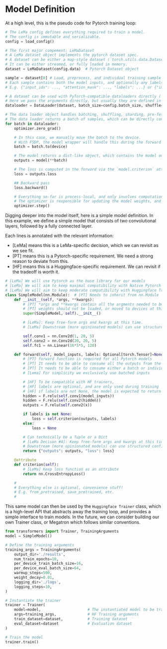 # Model Definition

At a high level, this is the pseudo code for Pytorch training loop:

```python
# The LeMa config defines everything required to train a model.
# The config is immutable and serializable.
config = load_config()

# The first major compement: LeMaDataset
# A LeMa dataset object implements the pytorch dataset spec.
# A dataset can be either a map-style dataset (`torch.utils.data.Dataset`, or an iterable-style dataset (`torch.utils.data.IterableDataset`), or both.
# It can be either streamed, or fully loaded in memory.
dataset = LeMaDataset(config.data)  # Pytorch Dataset object

sample = dataset[0] # Load, preprocess, and individual training sample
# Each sample contains both the model inputs, and optionally any labels required to compute the loss and/or metrics.
# E.g. {"input_ids": ..., "attention_mask": ..., "labels": ...} or {"image": ..., "labels": ...}

# A dataset can be used with PyTorch-compatible dataloaders directly (`torch.utils.data.DataLoader`)
# Here we pass the arguments directly, but usually they are defined in config.data.dataloader_kwargs
dataloader = DataLoader(dataset, batch_size=config.batch_size, shuffle=True)  # Pytorch DataLoader object

# The data loader object handles batching, shuffling, sharding, pre-fetching, distributing data over multiple nodes, etc.
# The data loader returns a batch of samples, which can be directly consumed by the model
for batch in dataloader:
    optimizer.zero_grad()

    # In this case, we manually move the batch to the device.
    # With FSDP, the model wrapper will handle this during the forward function.
    batch = batch.to(device)

    # The model returns a dict-like object, which contains the model outputs, and optionally the loss. Internally calls model.forward
    outputs = model(**batch)

    # The loss is computed in the forward via the `model.criterion` attribute, and returned as part of the outputs. E.g. loss = model.criterion(outputs, labels)
    loss = outputs.loss

    ## Backward pass
    loss.backward()

    # Everything so-far is process-local, and only involves computations performed locally on the current GPU.
    # The optimizer is responsible for updating the model weights, and performs any necessary communication between nodes.
    optimizer.step()
```

Digging deeper into the model itself, here is a simple model definition. In this example, we define a simple model that consists of two convolutional layers, followed by a fully connected layer.

Each lines is annotated with the relevant information:
- [LeMa] means this is a LeMa-specific decision, which we can revisit as we see fit.
- [PT] means this is a Pytorch-specific requirement. We need a strong reason to deviate from this.
- [HF] means this is a Huggingface-specific requirement. We can revisit if the tradeoff is worth it.

```python
# [LeMa] We will use Pytorch as the base library for our models
# [LeMa] We will aim to keep maximal compatibility with Native Pytorch
# [LeMa] We will aim to keep moderate compatibility with Huggingface Transformers
class SimpleModel(nn.Module):  # [PT] Needs to inherit from nn.Module
    def __init__(self, *args, **kwargs):
        # [PT] *args and **kwargs contain all the argments needed to build the model scaffold
        # [PT] weights should not be loaded, or moved to devices at this point
        super(SimpleModel, self).__init__()

        # [LeMa]: Keep free-form args and kwargs at this time.
        # [LeMa] Downstream (more opinionated models) can use structured config file that inherits from a dict.

        self.conv1 = nn.Conv2d(1, 20, 5)
        self.conv2 = nn.Conv2d(20, 20, 5)
        self.fc1 = nn.Linear(16*5*5, 120)

    def forward(self, model_inputs, labels: Optional[torch.Tensor]=None, **kwargs) -> Dict[str, torch.Tensor]:
        # [PT] forward function is required for all Pytorch models
        # [PT] It needs to be able to consume all the outputs from the dataloader
        # [PT] It needs to be able to consume either a batch or individual samples.
        # [Lema] For simplicity we exclusively use batched inputs

        # [HF] To be compatible with HF trainers,
        # [HF] labels are optional, and are only used during training
        # [HF] if labels are not None, the model is expected to return a loss
        hidden = F.relu(self.conv1(model_inputs))
        hidden = F.relu(self.conv2(hidden))
        outputs = F.relu(self.conv2(x))

        if labels is not None:
            loss = self.criterion(outputs, labels)
        else:
            loss = None

        # Can technically be a Tuple or a Dict
        # [LeMa Decison #4]: Keep free-form args and kwargs at this time.
        # Downstream (more opinionated models) can use structured config file that inherits from a dict.
        return {"outputs": outputs, "loss": loss}

    @attribute
    def criterion(self):
        # [LeMa] Keep loss function as an attribute
        return nn.CrossEntropyLoss()

    #
    # Everything else is optional, convenience stuff!
    # E.g. from_pretrained, save_pretrained, etc.
    #
```

This same model can then be used by the `Huggingface Trainer` class, which is a high-level API that abstracts away the training loop, and provides a simple interface to train models. In the future, we can consider building our own Trainer class, or Megatron which follows similar conventions.

```python
from transformers import Trainer, TrainingArguments
model = SimpleModel()

# Define the training arguments
training_args = TrainingArguments(
    output_dir='./results',
    num_train_epochs=10,
    per_device_train_batch_size=16,
    per_device_eval_batch_size=64,
    warmup_steps=500,
    weight_decay=0.01,
    logging_dir='./logs',
    logging_steps=10,
)

# Instantiate the trainer
trainer = Trainer(
    model=model,                     # The instantiated model to be trained
    args=training_args,              # HF Training arguments
    train_dataset=dataset,           # Training dataset
    eval_dataset=dataset             # Evaluation dataset
)

# Train the model
trainer.train()
```
